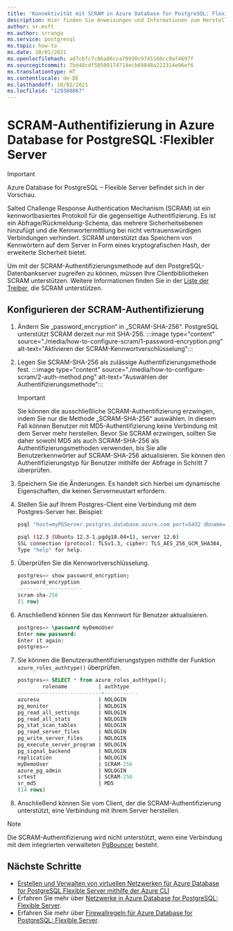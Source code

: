 ```yaml
---
title: 'Konnektivität mit SCRAM in Azure Database for PostgreSQL: Flexibler Server'
description: Hier finden Sie Anweisungen und Informationen zum Herstellen einer Verbindung unter Verwendung von SCRAM in Azure Database for PostgreSQL – flexibler Server.
author: sr-msft
ms.author: srranga
ms.service: postgresql
ms.topic: how-to
ms.date: 10/01/2021
ms.openlocfilehash: ad7cbfc7c06a86cca79930c9745160cc9af4697f
ms.sourcegitcommit: 7bd48cdf50509174714ecb69848a222314e06ef6
ms.translationtype: HT
ms.contentlocale: de-DE
ms.lasthandoff: 10/02/2021
ms.locfileid: "129388867"
---
```

# <a name="scram-authentication-in-azure-database-for-postgresql---flexible-server"></a>SCRAM-Authentifizierung in Azure Database for PostgreSQL :Flexibler Server

> [!IMPORTANT]
> Azure Database for PostgreSQL – Flexible Server befindet sich in der Vorschau.

Salted Challenge Response Authentication Mechanism (SCRAM) ist ein kennwortbasiertes Protokoll für die gegenseitige Authentifizierung. Es ist ein Abfrage/Rückmeldung-Schema, das mehrere Sicherheitsebenen hinzufügt und die Kennwortermittlung bei nicht vertrauenswürdigen Verbindungen verhindert. SCRAM unterstützt das Speichern von Kennwörtern auf dem Server in Form eines kryptografischen Hash, der erweiterte Sicherheit bietet. 

Um mit der SCRAM-Authentifizierungsmethode auf den PostgreSQL-Datenbankserver zugreifen zu können, müssen Ihre Clientbibliotheken SCRAM unterstützen.  Weitere Informationen finden Sie in der [Liste der Treiber](https://wiki.postgresql.org/wiki/List_of_drivers), die SCRAM unterstützen.

## <a name="configuring-scram-authentication"></a>Konfigurieren der SCRAM-Authentifizierung

1. Ändern Sie „password_encryption“ in „SCRAM-SHA-256“. PostgreSQL unterstützt SCRAM derzeit nur mit SHA-256.
        :::image type="content" source="./media/how-to-configure-scram/1-password-encryption.png" alt-text="Aktivieren der SCRAM-Kennwortverschlüsselung"::: 
2. Legen Sie SCRAM-SHA-256 als zulässige Authentifizierungsmethode fest.
        :::image type="content" source="./media/how-to-configure-scram/2-auth-method.png" alt-text="Auswählen der Authentifizierungsmethode"::: 
    >[!Important]
    > Sie können die ausschließliche SCRAM-Authentifizierung erzwingen, indem Sie nur die Methode „SCRAM-SHA-256“ auswählen. In diesem Fall können Benutzer mit MD5-Authentifizierung keine Verbindung mit dem Server mehr herstellen. Bevor Sie SCRAM erzwingen, sollten Sie daher sowohl MD5 als auch SCRAM-SHA-256 als Authentifizierungsmethoden verwenden, bis Sie alle Benutzerkennwörter auf SCRAM-SHA-256 aktualisieren. Sie können den Authentifizierungstyp für Benutzer mithilfe der Abfrage in Schritt 7 überprüfen.
3. Speichern Sie die Änderungen. Es handelt sich hierbei um dynamische Eigenschaften, die keinen Serverneustart erfordern.
4. Stellen Sie auf Ihrem Postgres-Client eine Verbindung mit dem Postgres-Server her. Beispiel:
   
    ```bash
    psql "host=myPGServer.postgres.database.azure.com port=5432 dbname=postgres user=myDemoUser password=MyPassword sslmode=require"

    psql (12.3 (Ubuntu 12.3-1.pgdg18.04+1), server 12.6)
    SSL connection (protocol: TLSv1.3, cipher: TLS_AES_256_GCM_SHA384, bits: 256, compression: off)
    Type "help" for help.
    ```

5. Überprüfen Sie die Kennwortverschlüsselung.
   
    ```SQL
    postgres=> show password_encryption;
     password_encryption
    ---------------------
    scram-sha-256
    (1 row)
    ```

6. Anschließend können Sie das Kennwort für Benutzer aktualisieren.

    ```SQL
    postgres=> \password myDemoUser
    Enter new password:
    Enter it again:
    postgres=>
    ```

7. Sie können die Benutzerauthentifizierungstypen mithilfe der Funktion `azure_roles_authtype()` überprüfen. 

    ``` SQL
    postgres=> SELECT * from azure_roles_authtype();
            rolename          | authtype
    ---------------------------+-----------
    azuresu                   | NOLOGIN
    pg_monitor                | NOLOGIN
    pg_read_all_settings      | NOLOGIN
    pg_read_all_stats         | NOLOGIN
    pg_stat_scan_tables       | NOLOGIN
    pg_read_server_files      | NOLOGIN
    pg_write_server_files     | NOLOGIN
    pg_execute_server_program | NOLOGIN
    pg_signal_backend         | NOLOGIN
    replication               | NOLOGIN
    myDemoUser                | SCRAM-256
    azure_pg_admin            | NOLOGIN
    srtest                    | SCRAM-256
    sr_md5                    | MD5
    (14 rows)
    ```

8. Anschließend können Sie vom Client, der die SCRAM-Authentifizierung unterstützt, eine Verbindung mit Ihrem Server herstellen.

> [!Note] 
> Die SCRAM-Authentifizierung wird nicht unterstützt, wenn eine Verbindung mit dem integrierten verwalteten [PgBouncer](concepts-pgbouncer.md) besteht.

## <a name="next-steps"></a>Nächste Schritte
- [Erstellen und Verwalten von virtuellen Netzwerken für Azure Database for PostgreSQL Flexible Server mithilfe der Azure CLI](./how-to-manage-virtual-network-cli.md)
- Erfahren Sie mehr über [Netzwerke in Azure Database for PostgreSQL: Flexible Server](./concepts-networking.md).
- Erfahren Sie mehr über [Firewallregeln für Azure Database for PostgreSQL: Flexible Server](./concepts-networking.md#public-access-allowed-ip-addresses).
